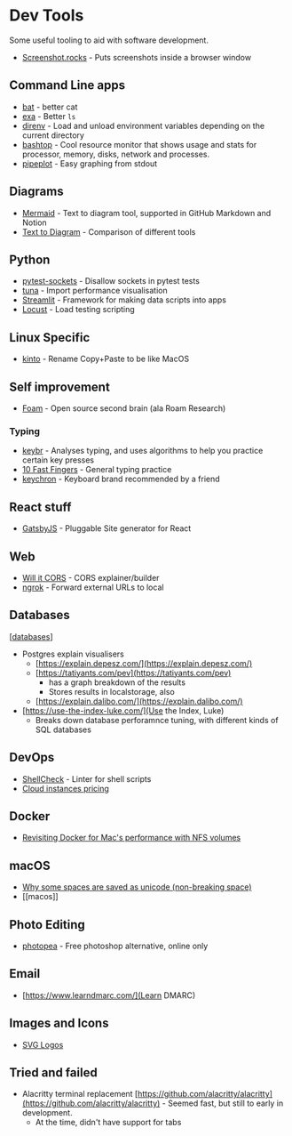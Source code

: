 # Dev Tools

Some useful tooling to aid with software development.

- [Screenshot.rocks](https://screenshot.rocks/) - Puts screenshots inside a browser window

## Command Line apps

- [bat](https://github.com/sharkdp/bat) - better cat
- [exa](https://github.com/ogham/exa) - Better `ls`
- [direnv](https://direnv.net/) - Load and unload environment variables depending on the current directory
- [bashtop](https://github.com/aristocratos/bpytop#installation) - Cool resource monitor that shows usage and stats for processor, memory, disks, network and processes.
- [pipeplot](https://pypi.org/project/pipeplot/) - Easy graphing from stdout

## Diagrams

- [Mermaid](https://mermaid.live/) - Text to diagram tool, supported in GitHub Markdown and Notion
- [Text to Diagram](https://text-to-diagram.com/) - Comparison of different tools

## Python
- [pytest-sockets](https://pypi.org/project/pytest-socket/) - Disallow sockets in pytest tests
- [tuna](https://github.com/nschloe/tuna) - Import performance visualisation
- [Streamlit](https://streamlit.io/ ) - Framework for making data scripts into apps
- [Locust](https://locust.io/) - Load testing scripting

## Linux Specific

- [kinto](https://github.com/rbreaves/kinto) - Rename Copy+Paste to be like MacOS

## Self improvement

- [Foam](https://foambubble.github.io/foam/) - Open source second brain (ala Roam Research)

### Typing

- [keybr](https://www.keybr.com/) - Analyses typing, and uses algorithms to help you practice certain key presses
- [10 Fast Fingers](https://10fastfingers.com/typing-test/english) - General typing practice
- [keychron](https://www.keychron.com/products/keychron-k2-wireless-mechanical-keyboard) - Keyboard brand recommended by a friend

## React stuff

- [GatsbyJS](https://www.gatsbyjs.com/) - Pluggable Site generator for React

## Web

- [Will it CORS](https://httptoolkit.tech/will-it-cors/) - CORS explainer/builder
- [ngrok](https://ngrok.com/) - Forward external URLs to local

## Databases

[[databases]]

- Postgres explain visualisers
  - [https://explain.depesz.com/](https://explain.depesz.com/)
  - [https://tatiyants.com/pev](https://tatiyants.com/pev)
    - has a graph breakdown of the results
    - Stores results in localstorage, also
  - [https://explain.dalibo.com/](https://explain.dalibo.com/)
- [https://use-the-index-luke.com/](Use the Index, Luke) 
  - Breaks down database perforamnce tuning, with different kinds of SQL databases

## DevOps

- [ShellCheck](https://www.shellcheck.net/) - Linter for shell scripts
- [Cloud instances pricing](https://cloud-instances.info/index.html)
## Docker

- [Revisiting Docker for Mac's performance with NFS volumes](https://www.jeffgeerling.com/blog/2020/revisiting-docker-macs-performance-nfs-volumes)

## macOS

- [Why some spaces are saved as unicode (non-breaking space)](https://stackoverflow.com/a/58854106/818739)
- [[macos]]

## Photo Editing
- [photopea](https://www.photopea.com) - Free photoshop alternative, online only

## Email

- [https://www.learndmarc.com/](Learn DMARC)

## Images and Icons

 - [SVG Logos](https://svgl.app/)

## Tried and failed

- Alacritty terminal replacement [https://github.com/alacritty/alacritty](https://github.com/alacritty/alacritty) - Seemed fast, but still to early in development.
  - At the time, didn't have support for tabs

[//begin]: # "Autogenerated link references for markdown compatibility"
[databases]: databases "Databases"
[//end]: # "Autogenerated link references"